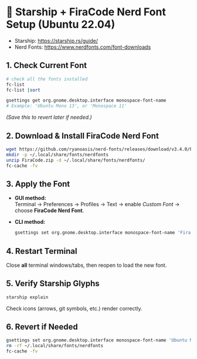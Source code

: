 # 🚀 Starship + FiraCode Nerd Font Setup (Ubuntu 22.04)

- Starship: https://starship.rs/guide/
- Nerd Fonts: https://www.nerdfonts.com/font-downloads

## 1. Check Current Font
```bash
# check all the fonts installed
fc-list 
fc-list |sort

gsettings get org.gnome.desktop.interface monospace-font-name
# Example: 'Ubuntu Mono 13', or 'Monospace 11'

```
*(Save this to revert later if needed.)*

## 2. Download & Install FiraCode Nerd Font
```bash
wget https://github.com/ryanoasis/nerd-fonts/releases/download/v3.4.0/FiraCode.zip
mkdir -p ~/.local/share/fonts/nerdfonts
unzip FiraCode.zip -d ~/.local/share/fonts/nerdfonts/
fc-cache -fv
```

## 3. Apply the Font
- **GUI method:**  
  Terminal → Preferences → Profiles → Text → enable *Custom Font* → choose **FiraCode Nerd Font**.  

- **CLI method:**  
  ```bash
  gsettings set org.gnome.desktop.interface monospace-font-name 'FiraCode Nerd Font 13'
  ```

## 4. Restart Terminal
Close **all** terminal windows/tabs, then reopen to load the new font.

## 5. Verify Starship Glyphs
```bash
starship explain
```
Check icons (arrows, git symbols, etc.) render correctly.

## 6. Revert if Needed
```bash
gsettings set org.gnome.desktop.interface monospace-font-name 'Ubuntu Mono 13'
rm -rf ~/.local/share/fonts/nerdfonts
fc-cache -fv
```
